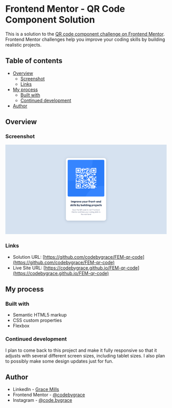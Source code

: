 # Frontend Mentor - QR Code Component Solution

This is a solution to the [QR code component challenge on Frontend Mentor](https://www.frontendmentor.io/challenges/qr-code-component-iux_sIO_H). Frontend Mentor challenges help you improve your coding skills by building realistic projects. 

## Table of contents

- [Overview](#overview)
  - [Screenshot](#screenshot)
  - [Links](#links)
- [My process](#my-process)
  - [Built with](#built-with)
  - [Continued development](#continued-development)
- [Author](#author)

## Overview

### Screenshot

![destop screenshot 1440px](./assets/desktop-view.png)

### Links

- Solution URL: [https://github.com/codebygrace/FEM-qr-code](https://github.com/codebygrace/FEM-qr-code)
- Live Site URL: [https://codebygrace.github.io/FEM-qr-code](https://codebygrace.github.io/FEM-qr-code)

## My process

### Built with

- Semantic HTML5 markup
- CSS custom properties
- Flexbox

### Continued development

I plan to come back to this project and make it fully responsive so that it adjusts with several different screen sizes, including tablet sizes. I also plan to possibly make some design updates just for fun. 

## Author

- LinkedIn - [Grace Mills](https://www.linkedin.com/in/codebygrace)
- Frontend Mentor - [@codebygrace](https://www.frontendmentor.io/profile/codebygrace)
- Instagram - [@code.bygrace](https://www.instagram.com/code.bygrace)